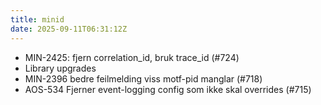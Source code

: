 ```yaml
---
title: minid
date: 2025-09-11T06:31:12Z
---
```

- MIN-2425: fjern correlation_id, bruk trace_id (#724)
- Library upgrades
- MIN-2396 bedre feilmelding viss motf-pid manglar (#718)
- AOS-534 Fjerner event-logging config som ikke skal overrides (#715)

